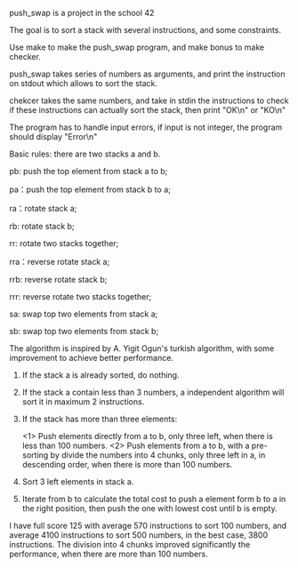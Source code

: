 push_swap is a project in the school 42

The goal is to sort a stack with several instructions, and some constraints. 

Use make to make the push_swap program, and make bonus to make checker.

push_swap takes series of numbers as arguments, and print the instruction on stdout which allows to sort the stack.

chekcer takes the same numbers, and take in stdin the instructions to check if these instructions can actually sort the stack, then print "OK\n" or "KO\n"

The program has to handle input errors, if input is not integer, the program should display "Error\n"

Basic rules:
there are two stacks a and b.

pb: push the top element from stack a to b;

pa：push the top element from stack b to a;

ra：rotate stack a;

rb: rotate stack b;

rr: rotate two stacks together;

rra：reverse rotate stack a;

rrb: reverse rotate stack b;

rrr: reverse rotate two stacks together;

sa: swap top two elements from stack a;

sb: swap top two elements from stack b;

The algorithm is inspired by A. Yigit Ogun's turkish algorithm, with some improvement to achieve better performance.

1. If the stack a is already sorted, do nothing.
2. If the stack a contain less than 3 numbers, a independent algorithm will sort it in maximum 2 instructions.
3. If the stack has more than three elements:
   
     <1> Push elements directly from a to b, only three left, when there is less than 100 numbers.
     <2> Push elements from a to b, with a pre-sorting by divide the numbers into 4 chunks, only three left in a, in descending order, when there is more than 100 numbers.
4. Sort 3 left elements in stack a.
5. Iterate from b to calculate the total cost to push a element form b to a in the right position, then push the one with lowest cost until b is empty.

I have full score 125 with average 570 instructions to sort 100 numbers, and average 4100 instructions to sort 500 numbers, in the best case, 3800 instructions. 
The division into 4 chunks improved significantly the performance, when there are more than 100 numbers.

